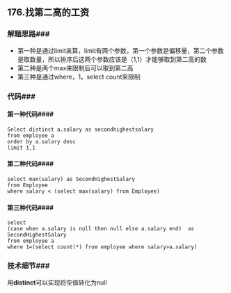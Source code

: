 ## 176.找第二高的工资
### 解题思路###


- 第一种是通过limit来算，limit有两个参数，第一个参数是偏移量，第二个参数是取数量，所以排序后这两个参数应该是（1,1）才能够取到第二高的数
- 第二种是两个max来限制后可以取到第二高
- 第三种是通过where，1，select count来限制
### 代码###
#### 第一种代码####
    Select distinct a.salary as secondhighestsalary
    from employee a
    order by a.salary desc
    limit 1,1
#### 第二种代码####
    select max(salary) as SecondHighestSalary 
    from Employee
    where salary < (select max(salary) from Employee)
#### 第三种代码####
    select 
    (case when a.salary is null then null else a.salary end)  as SecondHighestSalary
    from employee a
    where 1=(select count(*) from employee where salary>a.salary)
### 技术细节###
用**distinct**可以实现将空值转化为null

    
